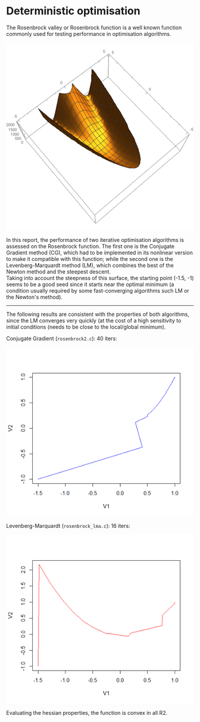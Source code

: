 # Deterministic optimisation
The Rosenbrock valley or Rosenbrock function is a well known function commonly used for testing performance in optimisation algorithms.

![rosenbrock](/rosenbrock.png)

In this report, the performance of two iterative optimisation algorithms is assessed on the Rosenbrock function. The first one is the Conjugate Gradient method (CG), which had to be implemented in its nonlinear version to make it compatible with this function; while the second one is the Levenberg-Marquardt method (LM), which combines the best of the Newton method and the steepest descent.
\
Taking into account the steepness of this surface, the starting point (-1.5, -1) seems to be a good seed since it starts near the optimal minimum (a condition usually required by some fast-converging algorithms such LM or the Newton\'s method).

------------

The following results are consistent with the properties of both algorithms, since the LM converges very quickly (at the cost of a high sensitivity to initial conditions (needs to be close to the local/global minimum).

Conjugate Gradient (`rosenbrock2.c`): 40 iters:

![CG](/CG.png)

Levenberg-Marquardt (`rosenbrock_lma.c`): 16 iters:

![LM](/LM.png)


Evaluating the hessian properties, the function is convex in all R2.

